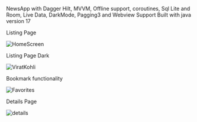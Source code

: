 NewsApp with Dagger Hilt, MVVM, Offline support, coroutines, Sql Lite and Room, Live Data, DarkMode, Pagging3 and Webview Support
Built with java version 17

Listing Page

![HomeScreen](https://github.com/user-attachments/assets/24f72efb-c95b-4bca-8697-84ead52048d8)


Listing Page Dark

![ViratKohli](https://github.com/user-attachments/assets/5018fa40-9cc8-4123-b7b9-eea8d9dc6ad2)


Bookmark functionality

![Favorites](https://github.com/user-attachments/assets/b41bcffa-de5f-4ef6-b28b-97d63352cafd)


Details Page

![details](https://github.com/user-attachments/assets/5b38e078-6184-4cc9-ab76-83e81069083f)
